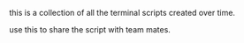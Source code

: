 this is a collection of all the terminal scripts created over time.

use this to share the script with team mates.

